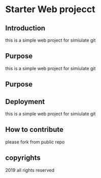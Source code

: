 # Starter Web projecct


## Introduction
this is a simple web project for simiulate git 
## Purpose
this is a simple web project for simiulate git 
## Purpose
## Deployment
this is a simple web project for simiulate git 
## How to contribute
please fork from public repo
## copyrights
2019 all rights reserved
